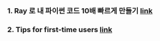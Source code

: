 ### 1. Ray 로 내 파이썬 코드 10배 빠르게 만들기 [link](https://medium.com/naver-shopping-dev/ray-%EB%A1%9C-pytorch-model-inference-%ED%95%98%EA%B8%B0-77ce11304604)

### 2. Tips for first-time users [link](https://docs.ray.io/en/master/auto_examples/tips-for-first-time.html)
